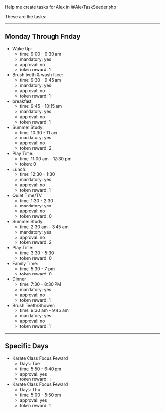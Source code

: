 Help me create tasks for Alex in @AlexTaskSeeder.php

These are the tasks:

---

## Monday Through Friday

- Wake Up:
  - time: 9:00 - 9:30 am
  - mandatory: yes
  - approval: no
  - token reward: 1
- Brush teeth & wash face:
  - time: 9:30 - 9:45 am
  - mandatory: yes
  - approval: no
  - token reward: 1
- breakfast:
  - time: 9:45 - 10:15 am
  - mandatory: yes
  - approval: no
  - token reward: 1
- Summer Study:
  - time: 10:30 - 11 am
  - mandatory: yes
  - approval: no
  - token reward: 2
- Play Time:
  - time: 11:00 am - 12:30 pm
  - token: 0
- Lunch:
  - time: 12:30 - 1:30
  - mandatory: yes
  - approval: no
  - token reward: 1
- Quiet Time/TV
  - time: 1:30 - 2:30
  - mandatory: yes
  - approval: no
  - token reward: 0
- Summer Study:
  - time: 2:30 am - 3:45 am
  - mandatory: yes
  - approval: no
  - token reward: 2
- Play Time:
  - time: 3:30 - 5:30
  - token reward: 0
- Family Time:
  - time: 5:30 - 7 pm
  - token reward: 0
- Dinner
  - time: 7:30 - 8:30 PM
  - mandatory: yes
  - approval: no
  - token reward: 1
- Brush Teeth/Shower:
  - time: 9:30 am - 9:45 am
  - mandatory: yes
  - approval: no
  - token reward: 1

---

## Specific Days

- Karate Class Focus Reward
  - Days: Tue
  - time: 5:50 - 6:40 pm
  - approval: yes
  - token reward: 1
- Karate Class Focus Reward
  - Days: Thu
  - time: 5:00 - 5:50 pm
  - approval: yes
  - token reward: 1
